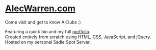 # [AlecWarren.com](http://alecwarren.com)
Come visit and get to know A-Dubs :)

Featuring a quick bio and my full [portfolio](http://portfolio.alecwarren.com).  
Created entirely from scratch using HTML, CSS, JavaScript, and jQuery.  
Hosted on my personal Sadie Spot Server.  
